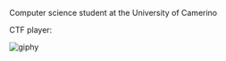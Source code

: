 Computer science student at the University of Camerino

CTF player:

![giphy](https://github.com/P-Michele/P-Michele/assets/112398609/9ee29d9d-b1aa-4ab1-8f8b-f380d313ecf2)




